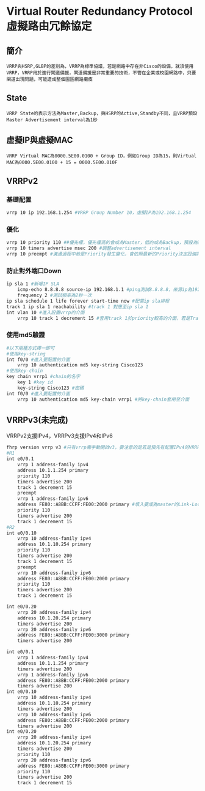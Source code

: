 # Virtual Router Redundancy Protocol 虛擬路由冗餘協定 #

## 簡介 ##

    VRRP與HSRP,GLBP的差別為，VRRP為標準協議，若是網路中存在非Cisco的設備，就須使用VRRP，VRRP用於進行閘道備援，閘道備援是非常重要的技術，不管在企業或校園網路中，只要閘道出現問題，可能造成整個園區網路癱瘓

## State ##

    VRRP State的表示方法為Master,Backup，與HSRP的Active,Standby不同，且VRRP預設Master Advertisement interval為1秒

## 虛擬IP與虛擬MAC ##

    VRRP Virtual MAC為0000.5E00.0100 + Group ID，例如Group ID為15，則Virtual MAC為0000.5E00.0100 + 15 = 0000.5E00.010F

## VRRPv2 ##

### 基礎配置 ###

```bash
vrrp 10 ip 192.168.1.254 #VRRP Group Number 10，虛擬IP為192.168.1.254
```

### 優化 ###

```bash
vrrp 10 priority 110 ##優先權，優先權高的會成為Master，低的成為Backup，預設為95
vrrp 10 timers advertise msec 200 #調整advertisement interval
vrrp 10 preempt #溝通過程中若是Priority發生變化，會依照最新的Priority決定設備將扮演Master or Backup，預設為開啟
```

### 防止對外端口Down ### 

```bash
ip sla 1 #新增IP SLA
    icmp-echo 8.8.8.8 source-ip 192.168.1.1 #ping測試8.8.8.8，來源ip為192.168.1.1
    frequency 2 #測試頻率為2秒一次
ip sla schedule 1 life forever start-time now #配置ip sla排程
track 1 ip sla 1 reachability #track 1 對應至ip sla 1
int vlan 10 #進入設置vrrp的介面
    vrrp 10 track 1 decrement 15 #套用track 1於priority較高的介面，若是Track 1 Down則Priority減15，追蹤對外介面，當介面出現問題時會自動將Priority降低，使其他正常的設備扮演Master
```

### 使用md5驗證 ###

```bash
#以下兩種方式擇一即可
#使用key-string
int f0/0 #進入要配置的介面
    vrrp 10 authentication md5 key-string Cisco123
#使用key-chain
key chain vrrp1 #chain的名字
    key 1 #key id 
    key-string Cisco123 #密碼
int f0/0 #進入要配置的介面
    vrrp 10 authentication md5 key-chain vrrp1 #將key-chain套用至介面
```

## VRRPv3(未完成) ##

VRRPv2支援IPv4，VRRPv3支援IPv4和IPv6

```bash
fhrp version vrrp v3 #只有vrrp需手動開啟v3，要注意的是若是預先有配置IPv4的VRRPv2，要先解除掉才可以設定成VRRPv3，否則會出現Can't select: VRRP monolith version still running錯誤信息
#R1
int e0/0.1
	vrrp 1 address-family ipv4
	address 10.1.1.254 primary 
	priority 110 
	timers advertise 200
	track 1 decrement 15 
	preempt 
	vrrp 1 address-family ipv6
	address FE80::A8BB:CCFF:FE00:2000 primary #填入要成為master的Link-Local Address 
	priority 110 
	timers advertise 200 
	track 1 decrement 15 
#R2
int e0/0.10
	vrrp 10 address-family ipv4
	address 10.1.10.254 primary 
	priority 110 
	timers advertise 200
	track 1 decrement 15 
	preempt 
	vrrp 10 address-family ipv6
	address FE80::A8BB:CCFF:FE00:2000 primary 
	priority 110 
	timers advertise 200 
	track 1 decrement 15 

int e0/0.20
	vrrp 20 address-family ipv4
	address 10.1.20.254 primary 
	timers advertise 200
	vrrp 20 address-family ipv6
	address FE80::A8BB:CCFF:FE00:3000 primary 
	timers advertise 200 

int e0/0.1
	vrrp 1 address-family ipv4
	address 10.1.1.254 primary 
	timers advertise 200
	vrrp 1 address-family ipv6
	address FE80::A8BB:CCFF:FE00:2000 primary 
	timers advertise 200 
int e0/0.10
	vrrp 10 address-family ipv4
	address 10.1.10.254 primary 
	timers advertise 200
	vrrp 10 address-family ipv6
	address FE80::A8BB:CCFF:FE00:2000 primary 
	timers advertise 200 
int e0/0.20
	vrrp 20 address-family ipv4
	address 10.1.20.254 primary 
	timers advertise 200
	priority 110
	vrrp 20 address-family ipv6
	address FE80::A8BB:CCFF:FE00:3000 primary 
	priority 110 
	timers advertise 200 
	track 1 decrement 15 
```